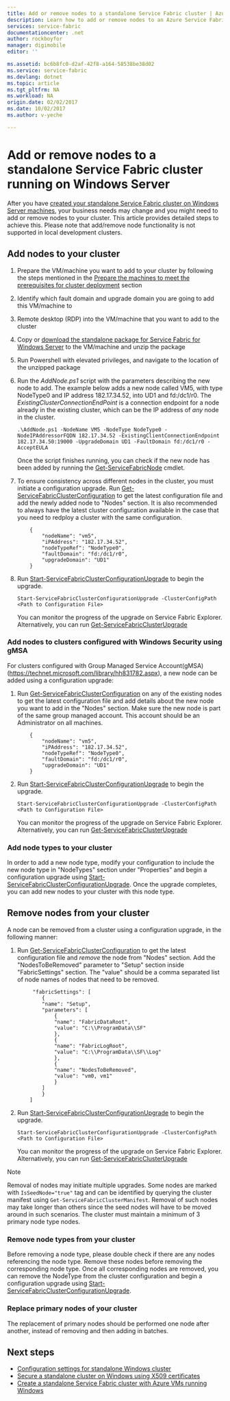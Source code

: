 ```yaml
---
title: Add or remove nodes to a standalone Service Fabric cluster | Azure
description: Learn how to add or remove nodes to an Azure Service Fabric cluster on a physical or virtual machine running Windows Server, which could be on-premises or in any cloud.
services: service-fabric
documentationcenter: .net
author: rockboyfor
manager: digimobile
editor: ''

ms.assetid: bc6b8fc0-d2af-42f8-a164-58538be38d02
ms.service: service-fabric
ms.devlang: dotnet
ms.topic: article
ms.tgt_pltfrm: NA
ms.workload: NA
origin.date: 02/02/2017
ms.date: 10/02/2017
ms.author: v-yeche

---
```


# Add or remove nodes to a standalone Service Fabric cluster running on Windows Server

After you have [created your standalone Service Fabric cluster on Windows Server machines](service-fabric-cluster-creation-for-windows-server.md), your business needs may change and you might need to add or remove nodes to your cluster. This article provides detailed steps to achieve this. Please note that add/remove node functionality is not supported in local development clusters.

## Add nodes to your cluster

1. Prepare the VM/machine you want to add to your cluster by following the steps mentioned in the [Prepare the machines to meet the prerequisites for cluster deployment](service-fabric-cluster-creation-for-windows-server.md) section
2. Identify which fault domain and upgrade domain you are going to add this VM/machine to
3. Remote desktop (RDP) into the VM/machine that you want to add to the cluster
4. Copy or [download the standalone package for Service Fabric for Windows Server](http://go.microsoft.com/fwlink/?LinkId=730690) to the VM/machine and unzip the package
5. Run Powershell with elevated privileges, and navigate to the location of the unzipped package
6. Run the *AddNode.ps1* script with the parameters describing the new node to add. The example below adds a new node called VM5, with type NodeType0 and IP address 182.17.34.52, into UD1 and fd:/dc1/r0. The *ExistingClusterConnectionEndPoint* is a connection endpoint for a node already in the existing cluster, which can be the IP address of *any* node in the cluster.

    ```
    .\AddNode.ps1 -NodeName VM5 -NodeType NodeType0 -NodeIPAddressorFQDN 182.17.34.52 -ExistingClientConnectionEndpoint 182.17.34.50:19000 -UpgradeDomain UD1 -FaultDomain fd:/dc1/r0 -AcceptEULA
    ```
    Once the script finishes running, you can check if the new node has been added by running the [Get-ServiceFabricNode](https://docs.microsoft.com/powershell/module/servicefabric/get-servicefabricnode?view=azureservicefabricps) cmdlet.

7. To ensure consistency across different nodes in the cluster, you must initiate a configuration upgrade. Run [Get-ServiceFabricClusterConfiguration](https://docs.microsoft.com/powershell/module/servicefabric/get-servicefabricclusterconfiguration?view=azureservicefabricps) to get the latest configuration file and add the newly added node to "Nodes" section. It is also recommended to always have the latest cluster configuration available in the case that you need to redploy a cluster with the same configuration.

    ```
        {
            "nodeName": "vm5",
            "iPAddress": "182.17.34.52",
            "nodeTypeRef": "NodeType0",
            "faultDomain": "fd:/dc1/r0",
            "upgradeDomain": "UD1"
        }
    ```
8. Run [Start-ServiceFabricClusterConfigurationUpgrade](https://docs.microsoft.com/powershell/module/servicefabric/start-servicefabricclusterconfigurationupgrade?view=azureservicefabricps) to begin the upgrade.

    ```
    Start-ServiceFabricClusterConfigurationUpgrade -ClusterConfigPath <Path to Configuration File>

    ```
    You can monitor the progress of the upgrade on Service Fabric Explorer. Alternatively, you can run [Get-​Service​Fabric​Cluster​Upgrade](https://docs.microsoft.com/powershell/module/servicefabric/get-servicefabricclusterupgrade?view=azureservicefabricps)

### Add nodes to clusters configured with Windows Security using gMSA
For clusters configured with Group Managed Service Account(gMSA)(https://technet.microsoft.com/library/hh831782.aspx), a new node can be added using a configuration upgrade:
1. Run [Get-ServiceFabricClusterConfiguration](https://docs.microsoft.com/powershell/module/servicefabric/get-servicefabricclusterconfiguration?view=azureservicefabricps) on any of the existing nodes to get the latest configuration file and add details about the new node you want to add in the "Nodes" section. Make sure the new node is part of the same group managed account. This account should be an Administrator on all machines.

    ```
		{
		    "nodeName": "vm5",
		    "iPAddress": "182.17.34.52",
		    "nodeTypeRef": "NodeType0",
		    "faultDomain": "fd:/dc1/r0",
		    "upgradeDomain": "UD1"
		}
    ```
2. Run [Start-ServiceFabricClusterConfigurationUpgrade](https://docs.microsoft.com/powershell/module/servicefabric/start-servicefabricclusterconfigurationupgrade?view=azureservicefabricps) to begin the upgrade.

	```
	Start-ServiceFabricClusterConfigurationUpgrade -ClusterConfigPath <Path to Configuration File>
	```
	You can monitor the progress of the upgrade on Service Fabric Explorer. Alternatively, you can run [Get-​Service​Fabric​Cluster​Upgrade](https://docs.microsoft.com/powershell/module/servicefabric/get-servicefabricclusterupgrade?view=azureservicefabricps)

### Add node types to your cluster
In order to add a new node type, modify your configuration to include the new node type in "NodeTypes" section under "Properties" and begin a configuration upgrade using [Start-ServiceFabricClusterConfigurationUpgrade](https://docs.microsoft.com/powershell/module/servicefabric/start-servicefabricclusterconfigurationupgrade?view=azureservicefabricps). Once the upgrade completes, you can add new nodes to your cluster with this node type.

## Remove nodes from your cluster
A node can be removed from a cluster using a configuration upgrade, in the following manner:

1. Run [Get-ServiceFabricClusterConfiguration](https://docs.microsoft.com/powershell/module/servicefabric/get-servicefabricclusterconfiguration?view=azureservicefabricps) to get the latest configuration file and *remove* the node from "Nodes" section.
Add the "NodesToBeRemoved" parameter to "Setup" section inside "FabricSettings" section. The "value" should be a comma separated list of node names of nodes that need to be removed.

    ```
		 "fabricSettings": [
		    {
			"name": "Setup",
			"parameters": [
			    {
				"name": "FabricDataRoot",
				"value": "C:\\ProgramData\\SF"
			    },
			    {
				"name": "FabricLogRoot",
				"value": "C:\\ProgramData\\SF\\Log"
			    },
			    {
				"name": "NodesToBeRemoved",
				"value": "vm0, vm1"
			    }
			]
		    }
		]
    ```
2. Run [Start-ServiceFabricClusterConfigurationUpgrade](https://docs.microsoft.com/powershell/module/servicefabric/start-servicefabricclusterconfigurationupgrade?view=azureservicefabricps) to begin the upgrade.

    ```
	Start-ServiceFabricClusterConfigurationUpgrade -ClusterConfigPath <Path to Configuration File>

    ```
	You can monitor the progress of the upgrade on Service Fabric Explorer. Alternatively, you can run [Get-​Service​Fabric​Cluster​Upgrade](https://docs.microsoft.com/powershell/module/servicefabric/get-servicefabricclusterupgrade?view=azureservicefabricps)

> [!NOTE]
> Removal of nodes may initiate multiple upgrades. Some nodes are marked with `IsSeedNode="true"` tag and can be identified by querying the cluster manifest using `Get-ServiceFabricClusterManifest`. Removal of such nodes may take longer than others since the seed nodes will have to be moved around in such scenarios. The cluster must maintain a minimum of 3 primary node type nodes.
> 
> 

### Remove node types from your cluster
Before removing a node type, please double check if there are any nodes referencing the node type. Remove these nodes before removing the corresponding node type. Once all corresponding nodes are removed, you can remove the NodeType from the cluster configuration and begin a configuration upgrade using [Start-ServiceFabricClusterConfigurationUpgrade](https://docs.microsoft.com/powershell/module/servicefabric/start-servicefabricclusterconfigurationupgrade?view=azureservicefabricps).

### Replace primary nodes of your cluster
The replacement of primary nodes should be performed one node after another, instead of removing and then adding in batches.

## Next steps
* [Configuration settings for standalone Windows cluster](service-fabric-cluster-manifest.md)
* [Secure a standalone cluster on Windows using X509 certificates](service-fabric-windows-cluster-x509-security.md)
* [Create a standalone Service Fabric cluster with Azure VMs running Windows](service-fabric-cluster-creation-with-windows-azure-vms.md)

<!--Update_Description: update meta properties-->